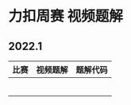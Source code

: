 # 力扣周赛 视频题解

## 2022.1

| 比赛 | 视频题解 | 题解代码 |
| ---- | -------- | -------- |
|      |          |          |
|      |          |          |
|      |          |          |
|      |          |          |
|      |          |          |
|      |          |          |